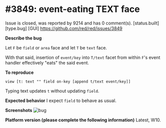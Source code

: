 
#3849: event-eating TEXT face
================================================================================
Issue is closed, was reported by 9214 and has 0 comment(s).
[status.built] [type.bug] [GUI]
<https://github.com/red/red/issues/3849>

**Describe the bug**

Let `F` be `field` or `area` face and let `T` be `text` face. 

With that said, insertion of `event/key` into `T/text` facet from within `F`'s event handler effectively "eats" the said event. 

**To reproduce**
```red
view [t: text "" field on-key [append t/text event/key]]
```
Typing text updates `t` without updating `field`. 

**Expected behavior**
I expect `field` to behave as usual.

**Screenshots**
![bug](https://user-images.githubusercontent.com/15716466/56421429-e1e81300-62bb-11e9-9957-070d9622fa1e.gif)


**Platform version (please complete the following information)**
Latest, W10.



